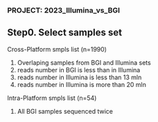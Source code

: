 ### PROJECT: 2023_Illumina_vs_BGI
## Step0. Select samples set

<n>Cross-Platform smpls list (n=1990)
1. Overlaping samples from BGI and Illumina sets
2. reads number in BGI is less than in Illumina
3. reads number in Illumina is less than 13 mln
4. reads number in Illumina is more than 20 mln

<n>Intra-Platform smpls list (n=54)
1. All BGI samples sequenced twice
